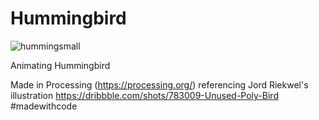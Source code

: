 # Hummingbird

![hummingsmall](https://cloud.githubusercontent.com/assets/6465136/6721108/9079af50-cd97-11e4-899c-741f09bc8250.gif)

Animating Hummingbird

Made in Processing (https://processing.org/) referencing Jord Riekwel's illustration https://dribbble.com/shots/783009-Unused-Poly-Bird
#madewithcode
